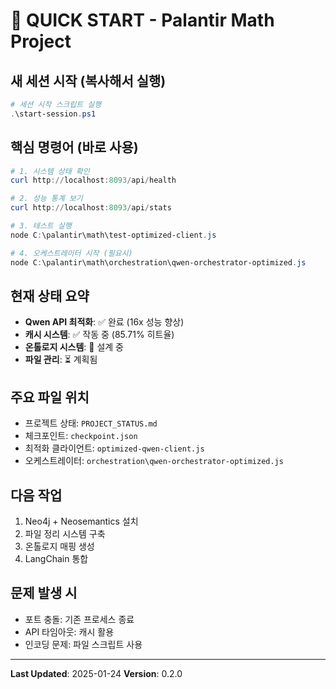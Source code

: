 # 🚀 QUICK START - Palantir Math Project

## 새 세션 시작 (복사해서 실행)
```powershell
# 세션 시작 스크립트 실행
.\start-session.ps1
```

## 핵심 명령어 (바로 사용)
```powershell
# 1. 시스템 상태 확인
curl http://localhost:8093/api/health

# 2. 성능 통계 보기
curl http://localhost:8093/api/stats

# 3. 테스트 실행
node C:\palantir\math\test-optimized-client.js

# 4. 오케스트레이터 시작 (필요시)
node C:\palantir\math\orchestration\qwen-orchestrator-optimized.js
```

## 현재 상태 요약
- **Qwen API 최적화**: ✅ 완료 (16x 성능 향상)
- **캐시 시스템**: ✅ 작동 중 (85.71% 히트율)
- **온톨로지 시스템**: 🚧 설계 중
- **파일 관리**: ⏳ 계획됨

## 주요 파일 위치
- 프로젝트 상태: `PROJECT_STATUS.md`
- 체크포인트: `checkpoint.json`
- 최적화 클라이언트: `optimized-qwen-client.js`
- 오케스트레이터: `orchestration\qwen-orchestrator-optimized.js`

## 다음 작업
1. Neo4j + Neosemantics 설치
2. 파일 정리 시스템 구축
3. 온톨로지 매핑 생성
4. LangChain 통합

## 문제 발생 시
- 포트 충돌: 기존 프로세스 종료
- API 타임아웃: 캐시 활용
- 인코딩 문제: 파일 스크립트 사용

---
**Last Updated**: 2025-01-24
**Version**: 0.2.0